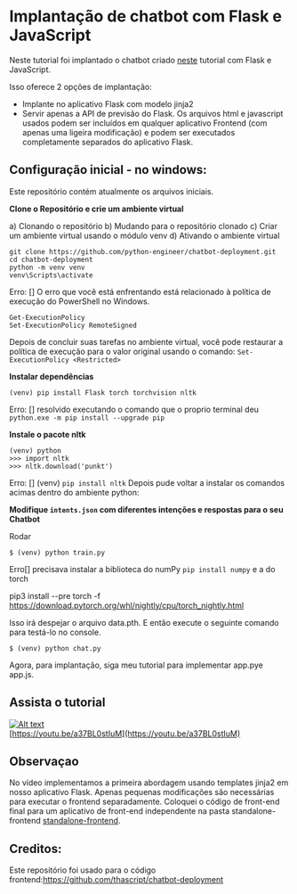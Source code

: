 # Implantação de chatbot com Flask e JavaScript

Neste tutorial foi implantado o chatbot criado [neste](https://github.com/python-engineer/pytorch-chatbot) tutorial com Flask e JavaScript.

Isso oferece 2 opções de implantação:

- Implante no aplicativo Flask com modelo jinja2
- Servir apenas a API de previsão do Flask. Os arquivos html e javascript usados ​​podem ser incluídos em qualquer aplicativo Frontend (com apenas uma ligeira modificação) e podem ser executados completamente separados do aplicativo Flask.

## Configuração inicial - no windows:
Este repositório contém atualmente os arquivos iniciais.

**Clone o Repositório e crie um ambiente virtual**

a) Clonando o repositório
b) Mudando para o repositório clonado
c) Criar um ambiente virtual usando o módulo venv
d) Ativando o ambiente virtual
```
git clone https://github.com/python-engineer/chatbot-deployment.git
cd chatbot-deployment
python -m venv venv
venv\Scripts\activate
```

Erro: [] O erro que você está enfrentando está relacionado à política de execução do PowerShell no Windows.
```
Get-ExecutionPolicy
Set-ExecutionPolicy RemoteSigned
```

Depois de concluir suas tarefas no ambiente virtual, você pode restaurar a política de execução para o valor original usando o comando:
``` Set-ExecutionPolicy <Restricted> ```


**Instalar dependências**
```
(venv) pip install Flask torch torchvision nltk
```
Erro: [] resolvido executando o comando que o proprio terminal deu ```python.exe -m pip install --upgrade pip```

**Instale o pacote nltk**
```
(venv) python
>>> import nltk
>>> nltk.download('punkt')
```

Erro: [] (venv) ```pip install nltk```
Depois pude voltar a instalar os comandos acimas dentro do ambiente python:


**Modifique `intents.json` com diferentes intenções e respostas para o seu Chatbot**

Rodar
```
$ (venv) python train.py
```

Erro[] precisava instalar a biblioteca do numPy ```pip install numpy``` e a do torch 

pip3 install --pre torch -f https://download.pytorch.org/whl/nightly/cpu/torch_nightly.html

Isso irá despejar o arquivo data.pth. E então execute o seguinte comando para testá-lo no console.


```
$ (venv) python chat.py
```
Agora, para implantação, siga meu tutorial para implementar app.pye app.js.

## Assista o tutorial
[![Alt text](https://img.youtube.com/vi/a37BL0stIuM/hqdefault.jpg)](https://youtu.be/a37BL0stIuM)  
[https://youtu.be/a37BL0stIuM](https://youtu.be/a37BL0stIuM)

## Observaçao
No vídeo implementamos a primeira abordagem usando templates jinja2 em nosso aplicativo Flask. Apenas pequenas modificações são necessárias para executar o frontend separadamente. Coloquei o código de front-end final para um aplicativo de front-end independente na pasta standalone-frontend [standalone-frontend](/standalone-frontend).

## Creditos:
Este repositório foi usado para o código frontend:https://github.com/thascript/chatbot-deployment

